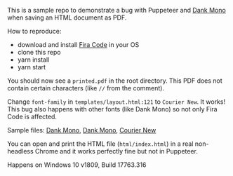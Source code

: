 This is a sample repo to demonstrate a bug with Puppeteer and [Dank Mono](https://dank.sh) when saving an HTML document as PDF.

How to reproduce:

- download and install [Fira Code](https://github.com/tonsky/FiraCode) in your OS
- clone this repo
- yarn install
- yarn start

You should now see a `printed.pdf` in the root directory. This PDF does not contain certain characters (like `//` from the comment).

Change `font-family` in `templates/layout.html:121` to `Courier New`. It works! This bug also happens with other fonts (like Dank Mono) so not only Fira Code is affected.

Sample files: [Dank Mono](printed-dank.pdf), [Dank Mono](printed-fira.pdf), [Courier New](printed-courier.pdf)

You can open and print the HTML file (`html/index.html`) in a real non-headless Chrome and it works perfectly fine but not in Puppeteer.

Happens on Windows 10 v1809, Build 17763.316
